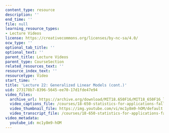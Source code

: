```yaml
---
content_type: resource
description: ''
end_time: ''
file: null
learning_resource_types:
- Lecture Videos
license: https://creativecommons.org/licenses/by-nc-sa/4.0/
ocw_type: ''
optional_tab_title: ''
optional_text: ''
parent_title: Lecture Videos
parent_type: CourseSection
related_resources_text: ''
resource_index_text: ''
resourcetype: Video
start_time: ''
title: 'Lecture 22: Generalized Linear Models (cont.)'
uid: 273178b7-8396-5645-ee70-17d1fde47e94
video_files:
  archive_url: https://archive.org/download/MIT18.650F16/MIT18_650F16_lec22_300k.mp4
  video_captions_file: /courses/18-650-statistics-for-applications-fall-2016/15f632c5aa4c5ada8353ef9ce62fd2d7_mc1y8m9-hOM.vtt
  video_thumbnail_file: https://img.youtube.com/vi/mc1y8m9-hOM/default.jpg
  video_transcript_file: /courses/18-650-statistics-for-applications-fall-2016/ae4e53c5bc5da70a446525865624a1df_mc1y8m9-hOM.pdf
video_metadata:
  youtube_id: mc1y8m9-hOM
---
```

